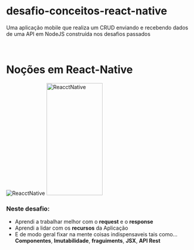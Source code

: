 # desafio-conceitos-react-native
Uma aplicação mobile que realiza um CRUD enviando e recebendo dados de uma API em NodeJS construída nos desafios passados

<html lang="en"><head>
    <meta charset="utf-8">
    <meta name="viewport" content="width=device-width, initial-scale=1, shrink-to-fit=no">
    <meta name="description" content="">
    <meta name="author" content="">
    <link rel="icon" href="https://weslleymendes.com.br/img/logo.png">
   <br>
    <link rel="canonical" href="https://weslleymendes.com.br/img/logo.png" >
  </head>
  <body>
  <h1> Noções em React-Native </h1>
  <img src="https://www.mundojs.com.br/wp-content/uploads/2019/07/reactnative.jpg" alt="ReacctNative" >
  <img src="prints/desafioreactNative.gif" alt="ReacctNative" height="300" width="150" >
 
  <h3>Neste desafio: </h3>
  <ul>
  <li>Aprendi a trabalhar melhor com o <b>request</b> e o <b>response</b></li>
  <li>Aprendi a lidar com os <b>recursos</b> da Aplicação</li>
  <li>E de modo geral fixar na mente coisas indispensaveis tais como... 
  <b>Componentes</b>, 
  <b>Imutabilidade</b>,
  <b>fraguiments</b>, 
  <b>JSX</b>,
  <b>API Rest</b>
  </li>
</ul>
</body>
</html>
